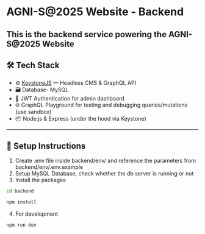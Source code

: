 # AGNI-S@2025 Website - Backend

This is the backend service powering the **AGNI-S@2025 Website**
---

## 🛠 Tech Stack

- ⚙️ [KeystoneJS](https://keystonejs.com/) — Headless CMS & GraphQL API
- 🗃 Database- MySQL
- 🔐 JWT Authentication for admin dashboard
- 🌐 GraphQL Playground for testing and debugging queries/mutations (use sandbox)
- 📦 Node.js & Express (under the hood via Keystone)

---

## 🔧 Setup Instructions 
1. Create .env file inside backend/env/ and reference the parameters from backend/env/.env.example
2. Setup MySQL Database, check whether the db server is running or not
3. Install the packages

```bash
cd backend
```
```bash
npm install
```

4. For development

```bash
npm run dev
```
